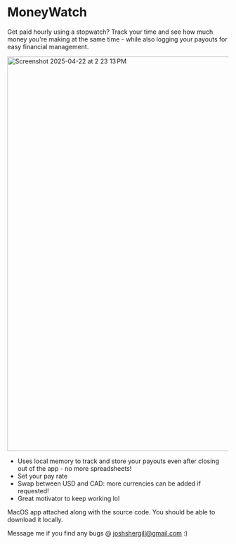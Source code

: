 # MoneyWatch
Get paid hourly using a stopwatch? Track your time and see how much money you're making at the same time - while also logging your payouts for easy financial management.

<img width="897" alt="Screenshot 2025-04-22 at 2 23 13 PM" src="https://github.com/user-attachments/assets/028b04ce-f552-4ed9-a0c0-92ea624312b6" />

- Uses local memory to track and store your payouts even after closing out of the app - no more spreadsheets!
- Set your pay rate
- Swap between USD and CAD: more currencies can be added if requested!
- Great motivator to keep working lol

MacOS app attached along with the source code. You should be able to download it locally.

Message me if you find any bugs @ joshshergill@gmail.com :)
